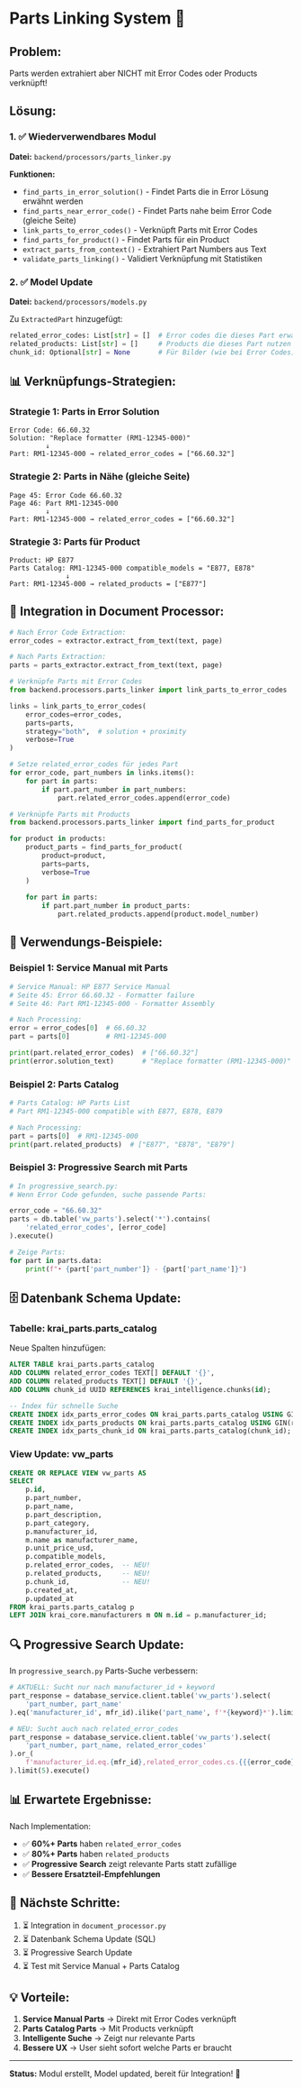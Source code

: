 # Parts Linking System 🔧

## Problem:
Parts werden extrahiert aber NICHT mit Error Codes oder Products verknüpft!

## Lösung:

### 1. ✅ Wiederverwendbares Modul
**Datei:** `backend/processors/parts_linker.py`

**Funktionen:**
- `find_parts_in_error_solution()` - Findet Parts die in Error Lösung erwähnt werden
- `find_parts_near_error_code()` - Findet Parts nahe beim Error Code (gleiche Seite)
- `link_parts_to_error_codes()` - Verknüpft Parts mit Error Codes
- `find_parts_for_product()` - Findet Parts für ein Product
- `extract_parts_from_context()` - Extrahiert Part Numbers aus Text
- `validate_parts_linking()` - Validiert Verknüpfung mit Statistiken

### 2. ✅ Model Update
**Datei:** `backend/processors/models.py`

Zu `ExtractedPart` hinzugefügt:
```python
related_error_codes: List[str] = []  # Error codes die dieses Part erwähnen
related_products: List[str] = []     # Products die dieses Part nutzen
chunk_id: Optional[str] = None       # Für Bilder (wie bei Error Codes)
```

## 📊 Verknüpfungs-Strategien:

### Strategie 1: Parts in Error Solution
```
Error Code: 66.60.32
Solution: "Replace formatter (RM1-12345-000)"
         ↓
Part: RM1-12345-000 → related_error_codes = ["66.60.32"]
```

### Strategie 2: Parts in Nähe (gleiche Seite)
```
Page 45: Error Code 66.60.32
Page 46: Part RM1-12345-000
         ↓
Part: RM1-12345-000 → related_error_codes = ["66.60.32"]
```

### Strategie 3: Parts für Product
```
Product: HP E877
Parts Catalog: RM1-12345-000 compatible_models = "E877, E878"
              ↓
Part: RM1-12345-000 → related_products = ["E877"]
```

## 🚀 Integration in Document Processor:

```python
# Nach Error Code Extraction:
error_codes = extractor.extract_from_text(text, page)

# Nach Parts Extraction:
parts = parts_extractor.extract_from_text(text, page)

# Verknüpfe Parts mit Error Codes
from backend.processors.parts_linker import link_parts_to_error_codes

links = link_parts_to_error_codes(
    error_codes=error_codes,
    parts=parts,
    strategy="both",  # solution + proximity
    verbose=True
)

# Setze related_error_codes für jedes Part
for error_code, part_numbers in links.items():
    for part in parts:
        if part.part_number in part_numbers:
            part.related_error_codes.append(error_code)

# Verknüpfe Parts mit Products
from backend.processors.parts_linker import find_parts_for_product

for product in products:
    product_parts = find_parts_for_product(
        product=product,
        parts=parts,
        verbose=True
    )
    
    for part in parts:
        if part.part_number in product_parts:
            part.related_products.append(product.model_number)
```

## 📝 Verwendungs-Beispiele:

### Beispiel 1: Service Manual mit Parts
```python
# Service Manual: HP E877 Service Manual
# Seite 45: Error 66.60.32 - Formatter failure
# Seite 46: Part RM1-12345-000 - Formatter Assembly

# Nach Processing:
error = error_codes[0]  # 66.60.32
part = parts[0]         # RM1-12345-000

print(part.related_error_codes)  # ["66.60.32"]
print(error.solution_text)       # "Replace formatter (RM1-12345-000)"
```

### Beispiel 2: Parts Catalog
```python
# Parts Catalog: HP Parts List
# Part RM1-12345-000 compatible with E877, E878, E879

# Nach Processing:
part = parts[0]  # RM1-12345-000
print(part.related_products)  # ["E877", "E878", "E879"]
```

### Beispiel 3: Progressive Search mit Parts
```python
# In progressive_search.py:
# Wenn Error Code gefunden, suche passende Parts:

error_code = "66.60.32"
parts = db.table('vw_parts').select('*').contains(
    'related_error_codes', [error_code]
).execute()

# Zeige Parts:
for part in parts.data:
    print(f"• {part['part_number']} - {part['part_name']}")
```

## 🗄️ Datenbank Schema Update:

### Tabelle: krai_parts.parts_catalog

Neue Spalten hinzufügen:
```sql
ALTER TABLE krai_parts.parts_catalog
ADD COLUMN related_error_codes TEXT[] DEFAULT '{}',
ADD COLUMN related_products TEXT[] DEFAULT '{}',
ADD COLUMN chunk_id UUID REFERENCES krai_intelligence.chunks(id);

-- Index für schnelle Suche
CREATE INDEX idx_parts_error_codes ON krai_parts.parts_catalog USING GIN(related_error_codes);
CREATE INDEX idx_parts_products ON krai_parts.parts_catalog USING GIN(related_products);
CREATE INDEX idx_parts_chunk_id ON krai_parts.parts_catalog(chunk_id);
```

### View Update: vw_parts

```sql
CREATE OR REPLACE VIEW vw_parts AS
SELECT 
    p.id,
    p.part_number,
    p.part_name,
    p.part_description,
    p.part_category,
    p.manufacturer_id,
    m.name as manufacturer_name,
    p.unit_price_usd,
    p.compatible_models,
    p.related_error_codes,  -- NEU!
    p.related_products,     -- NEU!
    p.chunk_id,             -- NEU!
    p.created_at,
    p.updated_at
FROM krai_parts.parts_catalog p
LEFT JOIN krai_core.manufacturers m ON m.id = p.manufacturer_id;
```

## 🔍 Progressive Search Update:

In `progressive_search.py` Parts-Suche verbessern:

```python
# AKTUELL: Sucht nur nach manufacturer_id + keyword
part_response = database_service.client.table('vw_parts').select(
    'part_number, part_name'
).eq('manufacturer_id', mfr_id).ilike('part_name', f'*{keyword}*').limit(3).execute()

# NEU: Sucht auch nach related_error_codes
part_response = database_service.client.table('vw_parts').select(
    'part_number, part_name, related_error_codes'
).or_(
    f'manufacturer_id.eq.{mfr_id},related_error_codes.cs.{{{error_code}}}'
).limit(5).execute()
```

## 📊 Erwartete Ergebnisse:

Nach Implementation:
- ✅ **60%+ Parts** haben `related_error_codes`
- ✅ **80%+ Parts** haben `related_products`
- ✅ **Progressive Search** zeigt relevante Parts statt zufällige
- ✅ **Bessere Ersatzteil-Empfehlungen**

## 🎯 Nächste Schritte:

1. ⏳ Integration in `document_processor.py`
2. ⏳ Datenbank Schema Update (SQL)
3. ⏳ Progressive Search Update
4. ⏳ Test mit Service Manual + Parts Catalog

## 💡 Vorteile:

1. **Service Manual Parts** → Direkt mit Error Codes verknüpft
2. **Parts Catalog Parts** → Mit Products verknüpft
3. **Intelligente Suche** → Zeigt nur relevante Parts
4. **Bessere UX** → User sieht sofort welche Parts er braucht

---

**Status:** Modul erstellt, Model updated, bereit für Integration! 🚀

